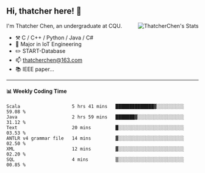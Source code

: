 ## Hi, thatcher here! :wave:

<img align="right" src="https://github-readme-stats.vercel.app/api?username=thatcherchen&title_color=333&text_color=777" alt="ThatcherChen's Stats" >

I'm Thatcher Chen, an undergraduate at CQU.

- :hammer_and_pick:  C / C++ / Python / Java / C# 
- :seedling:  Major in IoT Engineering
- :pencil2: START-Database
- :mailbox: thatcherchen@163.com
- :books: IEEE paper...

---

#### :bar_chart: Weekly Coding Time

<!--START_SECTION:waka-->

```text
Scala                   5 hrs 41 mins   ██████████████▓░░░░░░░░░░   59.08 %
Java                    2 hrs 59 mins   ███████▓░░░░░░░░░░░░░░░░░   31.12 %
Text                    20 mins         █░░░░░░░░░░░░░░░░░░░░░░░░   03.53 %
ANTLR v4 grammar file   14 mins         ▓░░░░░░░░░░░░░░░░░░░░░░░░   02.50 %
XML                     12 mins         ▓░░░░░░░░░░░░░░░░░░░░░░░░   02.20 %
SQL                     4 mins          ▒░░░░░░░░░░░░░░░░░░░░░░░░   00.85 %
```

<!--END_SECTION:waka-->
